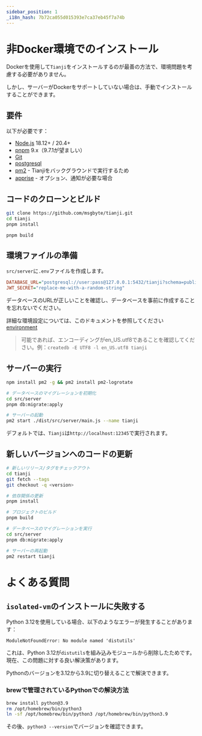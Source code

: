```yaml
---
sidebar_position: 1
_i18n_hash: 7b72ca055d015393e7ca37eb45f7a74b
---
```

# 非Docker環境でのインストール

Dockerを使用して`Tianji`をインストールするのが最善の方法で、環境問題を考慮する必要がありません。

しかし、サーバーがDockerをサポートしていない場合は、手動でインストールすることができます。

## 要件

以下が必要です：

- [Node.js](https://nodejs.org/en/download/) 18.12+ / 20.4+
- [pnpm](https://pnpm.io/) 9.x（9.7.1が望ましい）
- [Git](https://git-scm.com/downloads)
- [postgresql](https://www.postgresql.org/)
- [pm2](https://pm2.keymetrics.io/) - Tianjiをバックグラウンドで実行するため
- [apprise](https://github.com/caronc/apprise) - オプション、通知が必要な場合

## コードのクローンとビルド

```bash
git clone https://github.com/msgbyte/tianji.git
cd tianji
pnpm install

pnpm build
```

## 環境ファイルの準備

`src/server`に`.env`ファイルを作成します。

```ini
DATABASE_URL="postgresql://user:pass@127.0.0.1:5432/tianji?schema=public"
JWT_SECRET="replace-me-with-a-random-string"
```

データベースのURLが正しいことを確認し、データベースを事前に作成することを忘れないでください。

詳細な環境設定については、このドキュメントを参照してください [environment](../environment.md)

> 可能であれば、エンコーディングがen_US.utf8であることを確認してください。例：`createdb -E UTF8 -l en_US.utf8 tianji`

## サーバーの実行

```bash
npm install pm2 -g && pm2 install pm2-logrotate

# データベースのマイグレーションを初期化
cd src/server
pnpm db:migrate:apply

# サーバーの起動
pm2 start ./dist/src/server/main.js --name tianji
```

デフォルトでは、`Tianji`は`http://localhost:12345`で実行されます。

## 新しいバージョンへのコードの更新

```bash
# 新しいリリース/タグをチェックアウト
cd tianji
git fetch --tags
git checkout -q <version>

# 依存関係の更新
pnpm install

# プロジェクトのビルド
pnpm build

# データベースのマイグレーションを実行
cd src/server
pnpm db:migrate:apply

# サーバーの再起動
pm2 restart tianji
```

# よくある質問

## `isolated-vm`のインストールに失敗する

Python 3.12を使用している場合、以下のようなエラーが発生することがあります：

```
ModuleNotFoundError: No module named 'distutils'
```

これは、Python 3.12が`distutils`を組み込みモジュールから削除したためです。現在、この問題に対する良い解決策があります。

Pythonのバージョンを3.12から3.9に切り替えることで解決できます。

### brewで管理されているPythonでの解決方法

```bash
brew install python@3.9
rm /opt/homebrew/bin/python3
ln -sf /opt/homebrew/bin/python3 /opt/homebrew/bin/python3.9
```

その後、`python3 --version`でバージョンを確認できます。
